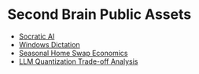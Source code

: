 # Second Brain Public Assets
- [Socratic AI](socratic-ai.html)
- [Windows Dictation](windows%20dictation.html)
- [Seasonal Home Swap Economics](seasonal-home-swap-economics.html)
- [LLM Quantization Trade-off Analysis](LLM%20Quantization%20Trade-off%20Analysis.html)
